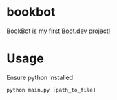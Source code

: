 # bookbot

BookBot is my first [Boot.dev](https://www.boot.dev) project!

# Usage
Ensure python installed
```py
python main.py [path_to_file]
```